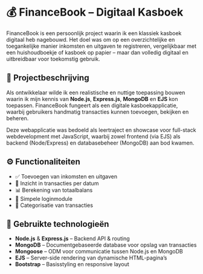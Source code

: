 # 💰 FinanceBook – Digitaal Kasboek

FinanceBook is een persoonlijk project waarin ik een klassiek kasboek digitaal heb nagebouwd. Het doel was om op een overzichtelijke en toegankelijke manier inkomsten en uitgaven te registreren, vergelijkbaar met een huishoudboekje of kasboek op papier – maar dan volledig digitaal en uitbreidbaar voor toekomstig gebruik.

## 📌 Projectbeschrijving

Als ontwikkelaar wilde ik een realistische en nuttige toepassing bouwen waarin ik mijn kennis van **Node.js**, **Express.js**, **MongoDB** en **EJS** kon toepassen. FinanceBook fungeert als een digitale kasboekapplicatie, waarbij gebruikers handmatig transacties kunnen toevoegen, bekijken en beheren.

Deze webapplicatie was bedoeld als leertraject en showcase voor full-stack webdevelopment met JavaScript, waarbij zowel frontend (via EJS) als backend (Node/Express) en databasebeheer (MongoDB) aan bod kwamen.

## ⚙️ Functionaliteiten

- ✅ Toevoegen van inkomsten en uitgaven
- 📅 Inzicht in transacties per datum
- 📊 Berekening van totaalbalans
- 🔐 Simpele loginmodule
- 🧾 Categorisatie van transacties

## 🧰 Gebruikte technologieën

- **Node.js** & **Express.js** – Backend API & routing
- **MongoDB** – Documentgebaseerde database voor opslag van transacties
- **Mongoose** – ODM voor communicatie tussen Node.js en MongoDB
- **EJS** – Server-side rendering van dynamische HTML-pagina’s
- **Bootstrap** – Basisstyling en responsive layout

